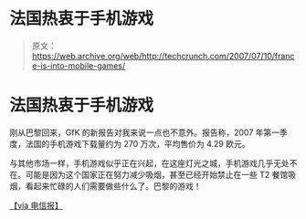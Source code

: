 # 法国热衷于手机游戏

> 原文：<https://web.archive.org/web/http://techcrunch.com/2007/07/10/france-is-into-mobile-games/>

# 法国热衷于手机游戏

刚从巴黎回来，GfK 的新报告对我来说一点也不意外。报告称，2007 年第一季度，法国的手机游戏下载量约为 270 万次，平均售价为 4.29 欧元。

与其他市场一样，手机游戏似乎正在兴起，在这座灯光之城，手机游戏几乎无处不在。可能是因为这个国家正在努力减少吸烟，甚至已经开始禁止在一些 T2 餐馆吸烟，看起来忙碌的人们需要做些什么了。巴黎的游戏！

[【via 电信报】](https://web.archive.org/web/20130628171342/http://www.telecom.paper.nl/news/article.aspx?id=175343&nr=)